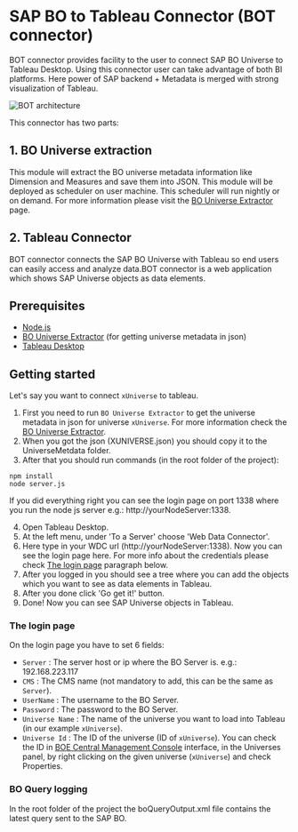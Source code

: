 # SAP BO to Tableau Connector (BOT connector)

BOT connector provides facility to the user to connect SAP BO Universe to Tableau Desktop. Using this connector user can take advantage of both BI platforms. Here power of SAP backend + Metadata is merged with strong visualization of Tableau.

![BOT architecture](/bot-architecture.png)

This connector has two parts:

## 1. BO Universe extraction

This module will extract the BO universe metadata information like Dimension and  Measures and save them into JSON. This module will be deployed as scheduler on user machine. This scheduler will run nightly or on demand.
For more information please visit the [BO Universe Extractor](https://github.com/starschema/business-objects-universe-extractor) page.

## 2. Tableau Connector

BOT connector connects the SAP BO Universe with Tableau so end users can easily access and analyze data.BOT connector is a web application which shows SAP Universe objects as data elements. 


## Prerequisites

* [Node.js](https://nodejs.org/en/download/)
* [BO Universe Extractor](https://github.com/starschema/business-objects-universe-extractor) (for getting universe metadata in json)
* [Tableau Desktop](https://onlinehelp.tableau.com/current/desktopdeploy/en-us/desktop_deploy_download_and_install.htm)

## Getting started
Let's say you want to connect `xUniverse` to tableau.

1. First you need to run `BO Universe Extractor` to get the universe metadata in json for universe `xUniverse`. For more information check the [BO Universe Extractor](https://github.com/starschema/business-objects-universe-extractor).
2. When you got the json (XUNIVERSE.json) you should copy it to the UniverseMetdata folder. 
3. After that you should run commands (in the root folder of the project):
```
npm install
node server.js
```
If you did everything right you can see the login page on port 1338 where you run the node js server e.g.: http://yourNodeServer:1338.

4. Open Tableau Desktop.
5. At the left menu, under 'To a Server' choose 'Web Data Connector'.
6. Here type in your WDC url (http://yourNodeServer:1338). Now you can see the login page here. For more info about the credentials please check [The login page](#the-login-page) paragraph below. 
7. After you logged in you should see a tree where you can add the objects which you want to see as data elements in Tableau.
8. After you done click 'Go get it!' button.
9. Done! Now you can see SAP Universe objects in Tableau.


### The login page

On the login page you have to set 6 fields:
* `Server` :  The server host or ip where the BO Server is. e.g.: 192.168.223.117
* `CMS` :  The CMS name (not mandatory to add, this can be the same as `Server`).
* `UserName` : The username to the BO Server.
* `Password` : The password to the BO Server.
* `Universe Name` : The name of the universe you want to load into Tableau (in our example `xUniverse`).
* `Universe Id` : The ID of the universe (ID of `xUniverse`). You can check the ID in [BOE Central Management Console](https://docs.bmc.com/docs/display/public/bdsda83/Accessing+the+Central+Management+Console)  interface, in the Universes panel, by right clicking on the given universe (`xUniverse`) and check Properties. 

### BO Query logging

In the root folder of the project the boQueryOutput.xml file contains the latest query sent to the SAP BO. 
